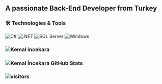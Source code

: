 ## A passionate Back-End Developer from Turkey

### 🛠 Technologies & Tools
![C#](https://img.shields.io/badge/C%23-239120?style=for-the-badge&logo=c-sharp&logoColor=white)
![.NET](https://img.shields.io/badge/.NET-5C2D91?style=for-the-badge&logo=.net&logoColor=white)
![SQL Server](https://img.shields.io/badge/Microsoft_SQL_Server-CC2927?style=for-the-badge&logo=microsoft-sql-server&logoColor=white)
![Windows](https://img.shields.io/badge/Windows-0078D6?style=for-the-badge&logo=windows&logoColor=white)


### ![Kemal incekara](https://github-readme-stats.vercel.app/api/top-langs?username=kemalincekara&show_icons=true&locale=en&layout=compact)
### ![Kemal İncekara GitHub Stats](https://github-readme-stats.vercel.app/api?username=kemalincekara&show_icons=true)

### ![visitors](https://img.shields.io/badge/dynamic/json?color=informational&label=visitor%20count&query=value&url=https%3A%2F%2Fapi.countapi.xyz%2Fhit%2Fkemalincekara.kemalincekara%2Freadme)

<!--
**kemalincekara/kemalincekara** is a ✨ _special_ ✨ repository because its `README.md` (this file) appears on your GitHub profile.

Here are some ideas to get you started:

- 🔭 I’m currently working on ...
- 🌱 I’m currently learning ...
- 👯 I’m looking to collaborate on ...
- 🤔 I’m looking for help with ...
- 💬 Ask me about ...
- 📫 How to reach me: ...
- 😄 Pronouns: ...
- ⚡ Fun fact: ...
-->
